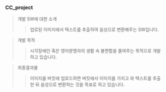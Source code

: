 ### CC_project

>개발 SW에 대한 소개
>> 업로된 이미지에서 텍스트를 추출하여 음성으로 변환해주는 SW입니다.

>개발 목적
>>시각장애인 혹은 영어문맹자의 생활 속 불편함을 줄여주는 목적으로 개발하고 있습니다.

>최종결과물
>>이미지를 버킷에 업로드하면 버킷에서 이미지를 가지고 와 텍스트를 추출한 뒤 음성으로 변환하는 것을 목표로 하고 있습니다.
